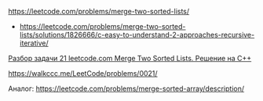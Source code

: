 https://leetcode.com/problems/merge-two-sorted-lists/

- https://leetcode.com/problems/merge-two-sorted-lists/solutions/1826666/c-easy-to-understand-2-approaches-recursive-iterative/

[Разбор задачи 21 leetcode.com Merge Two Sorted Lists. Решение на C++](https://www.youtube.com/watch?v=JHRG307G0UQ)

https://walkccc.me/LeetCode/problems/0021/

Аналог: https://leetcode.com/problems/merge-sorted-array/description/
